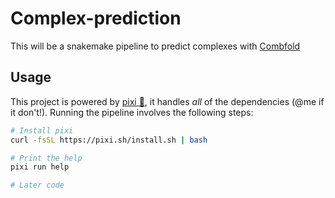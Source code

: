 # Complex-prediction

This will be a snakemake pipeline to predict complexes with [Combfold](https://www.nature.com/articles/s41592-024-02174-0)

## Usage

This project is powered by [pixi 🚀](https://prefix.dev/), it handles _all_ of
the dependencies (@me if it don't!). Running the pipeline involves the following 
steps:

```bash
# Install pixi
curl -fsSL https://pixi.sh/install.sh | bash

# Print the help
pixi run help

# Later code
```
